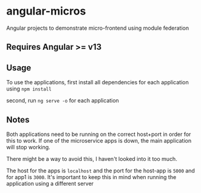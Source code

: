 # angular-micros
Angular projects to demonstrate micro-frontend using module federation
## Requires Angular >= v13

## Usage
To use the applications, first install all dependencies for each application using `npm install` 

second, run `ng serve -o` for each application

## Notes
Both applications need to be running on the correct host+port in order for this to work. If one of the microservice apps is down, the main application will stop working. 

There might be a way to avoid this, I haven't looked into it too much. 

The host for the apps is `localhost` and the port for the host-app is `5000` and for app1 is `3000`. It's important to keep this in mind when running the application using a different server
